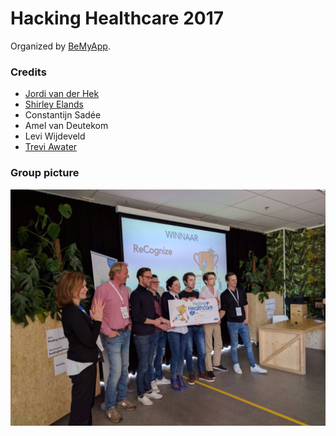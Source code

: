 # Hacking Healthcare 2017
Organized by [BeMyApp](http://events.bemyapp.com/).

### Credits
 - [Jordi van der Hek](http://www.jordivanderhek.com/)
 - [Shirley Elands](https://www.verandervoerder.nl/)
 - Constantijn Sadée
 - Amel van Deutekom
 - Levi Wijdeveld
 - [Trevi Awater](https://awatertrevi.github.io/)

### Group picture
![](https://github.com/awatertrevi/hackathons/blob/master/Hacking%20Healthcare/team.jpg)

